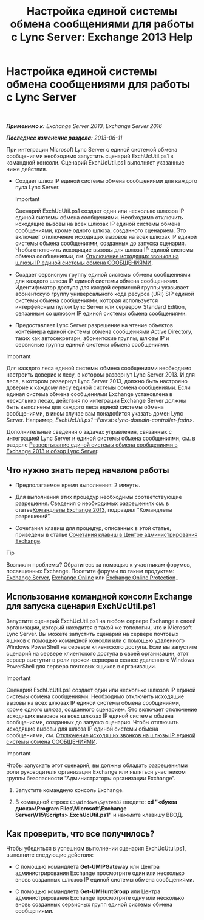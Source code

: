 ﻿---
title: 'Настройка единой системы обмена сообщениями для работы с Lync Server: Exchange 2013 Help'
TOCTitle: Настройка единой системы обмена сообщениями для работы с Lync Server
ms:assetid: 29bdddbf-75d5-4c92-988e-c8506ecc7a1c
ms:mtpsurl: https://technet.microsoft.com/ru-ru/library/JJ966276(v=EXCHG.150)
ms:contentKeyID: 52061214
ms.date: 04/30/2018
mtps_version: v=EXCHG.150
ms.translationtype: HT
---

# Настройка единой системы обмена сообщениями для работы с Lync Server

 

_**Применимо к:** Exchange Server 2013, Exchange Server 2016_

_**Последнее изменение раздела:** 2013-06-11_

При интеграции Microsoft Lync Server с единой системой обмена сообщениями необходимо запустить сценарий ExchUcUtil.ps1 в командной консоли. Сценарий ExchUcUtil.ps1 выполняет указанные ниже действия.

  - Создает шлюз IP единой системы обмена сообщениями для каждого пула Lync Server.
    
    > [!IMPORTANT]  
    > Сценарий ExchUcUtil.ps1 создает один или несколько шлюзов IP единой системы обмена сообщениями. Необходимо отключить исходящие вызовы на всех шлюзах IP единой системы обмена сообщениями, кроме одного шлюза, созданного сценарием. Это включает отключение исходящих вызовов на всех шлюзах IP единой системы обмена сообщениями, созданных до запуска сценария. Чтобы отключить исходящие вызовы для шлюза IP единой системы обмена сообщениями, см. <a href="disable-outgoing-calls-on-um-ip-gateways-exchange-2013-help.md">Отключение исходящих звонков на шлюзы IP единой системы обмена СООБЩЕНИЯМИ</a>.


  - Создает сервисную группу единой системы обмена сообщениями для каждого шлюза IP единой системы обмена сообщениями. Идентификатор доступа для каждой сервисной группы указывает абонентскую группу универсального кода ресурса (URI) SIP единой системы обмена сообщениями, которая используется интерфейсным пулом Lync Server или сервером Standard Edition, связанным со шлюзом IP единой системы обмена сообщениями.

  - Предоставляет Lync Server разрешение на чтение объектов контейнера единой системы обмена сообщениями Active Directory, таких как автосекретари, абонентские группы, шлюзы IP и сервисные группы единой системы обмена сообщениями.

> [!IMPORTANT]  
> Для каждого леса единой системы обмена сообщениями необходимо настроить доверие к лесу, в котором развернут Lync Server 2013. И для леса, в котором развернут Lync Server 2013, должно быть настроено доверие к каждому лесу единой системы обмена сообщениями. Если единая система обмена сообщениями Exchange установлена в нескольких лесах, действия по интеграции Exchange Server должны быть выполнены для каждого леса единой системы обмена сообщениями, в ином случае вам понадобится указать домен Lync Server. Например, <em>ExchUcUtil.ps1 –Forest:&lt;lync-domain-controller-fqdn&gt;</em>.


Дополнительные сведения о задачах управления, связанных с интеграцией Lync Server и единой системы обмена сообщениями, см. в разделе [Развертывание единой системы обмена сообщениями в Exchange 2013 и обзор Lync Server](deploying-exchange-2013-um-and-lync-server-overview-exchange-2013-help.md).

## Что нужно знать перед началом работы

  - Предполагаемое время выполнения: 2 минуты.

  - Для выполнения этих процедур необходимы соответствующие разрешения. Сведения о необходимых разрешениях см. в статье[Командлеты Exchange 2013](https://technet.microsoft.com/ru-ru/library/bb124413\(v=exchg.150\)), подраздел "Командлеты разрешений”.

  - Сочетания клавиш для процедур, описанных в этой статье, приведены в статье [Сочетания клавиш в Центре администрирования Exchange](keyboard-shortcuts-in-the-exchange-admin-center-exchange-online-protection-help.md).

> [!TIP]  
> Возникли проблемы? Обратитесь за помощью к участникам форумов, посвященных Exchange. Посетите форумы по таким продуктам: <a href="https://go.microsoft.com/fwlink/p/?linkid=60612">Exchange Server</a>, <a href="https://go.microsoft.com/fwlink/p/?linkid=267542">Exchange Online</a> или <a href="https://go.microsoft.com/fwlink/p/?linkid=285351">Exchange Online Protection</a>..


## Использование командной консоли Exchange для запуска сценария ExchUcUtil.ps1

Запустите сценарий ExchUcUtil.ps1 на любом сервере Exchange в своей организации, который находится в такой же топологии, что и Microsoft Lync Server. Вы можете запустить сценарий на сервере почтовых ящиков с помощью командной консоли или с помощью удаленного Windows PowerShell на сервере клиентского доступа. Если вы запустите сценарий на сервере клиентского доступа в своей организации, этот сервер выступит в роли прокси-сервера в сеансе удаленного Windows PowerShell для сервера почтовых ящиков в организации.

> [!IMPORTANT]  
> Сценарий ExchUcUtil.ps1 создает один или несколько шлюзов IP единой системы обмена сообщениями. Необходимо отключить исходящие вызовы на всех шлюзах IP единой системы обмена сообщениями, кроме одного шлюза, созданного сценарием. Это включает отключение исходящих вызовов на всех шлюзах IP единой системы обмена сообщениями, созданных до запуска сценария. Чтобы отключить исходящие вызовы для шлюза IP единой системы обмена сообщениями, см. <a href="disable-outgoing-calls-on-um-ip-gateways-exchange-2013-help.md">Отключение исходящих звонков на шлюзы IP единой системы обмена СООБЩЕНИЯМИ</a>.


> [!IMPORTANT]  
> Чтобы запускать этот сценарий, вы должны обладать разрешениями роли руководителя организации Exchange или являться участником группы безопасности &quot;Администраторы организации Exchange&quot;.


1.  Запустите командную консоль Exchange.

2.  В командной строке `C:\Windows\System32` введите: **cd "\<буква диска\>\\Program Files\\Microsoft\\Exchange Server\\V15\\Scripts\>.ExchUcUtil.ps1"** и нажмите клавишу ВВОД.

## Как проверить, что все получилось?

Чтобы убедиться в успешном выполнении сценария ExchUcUtul.ps1, выполните следующие действия:

  - С помощью командлета **Get-UMIPGateway** или Центра администрирования Exchange просмотрите один или несколько вновь созданных шлюзов IP единой системы обмена сообщениями.

  - С помощью командлета **Get-UMHuntGroup** или Центра администрирования Exchange просмотрите одну или несколько вновь созданных сервисных групп единой системы обмена сообщениями.

